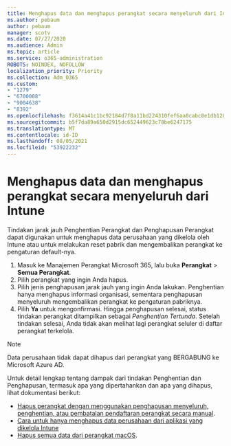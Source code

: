 ```yaml
---
title: Menghapus data dan menghapus perangkat secara menyeluruh dari Intune
ms.author: pebaum
author: pebaum
manager: scotv
ms.date: 07/27/2020
ms.audience: Admin
ms.topic: article
ms.service: o365-administration
ROBOTS: NOINDEX, NOFOLLOW
localization_priority: Priority
ms.collection: Adm_O365
ms.custom:
- "1279"
- "6700008"
- "9004638"
- "8392"
ms.openlocfilehash: f3614a41c1bc92184d7f8a11bd224310fef6aa0cabc8e1db1288bde01ca1cb5a
ms.sourcegitcommit: b5f7da89a650d2915dc652449623c78be6247175
ms.translationtype: MT
ms.contentlocale: id-ID
ms.lasthandoff: 08/05/2021
ms.locfileid: "53922232"
---
```

# <a name="removing-data-and-wiping-devices-from-intune"></a>Menghapus data dan menghapus perangkat secara menyeluruh dari Intune

Tindakan jarak jauh Penghentian Perangkat dan Penghapusan Perangkat dapat digunakan untuk menghapus data perusahaan yang dikelola oleh Intune atau untuk melakukan reset pabrik dan mengembalikan perangkat ke pengaturan default-nya.

1. Masuk ke Manajemen Perangkat Microsoft 365, lalu buka **Perangkat** > **Semua Perangkat**.
2. Pilih perangkat yang ingin Anda hapus.
3. Pilih jenis penghapusan jarak jauh yang ingin Anda lakukan. Penghentian hanya menghapus informasi organisasi, sementara penghapusan menyeluruh mengembalikan perangkat ke pengaturan pabriknya.
4. Pilih **Ya** untuk mengonfirmasi. Hingga penghapusan selesai, status tindakan perangkat ditampilkan sebagai *Penghentian Tertunda*.
    Setelah tindakan selesai, Anda tidak akan melihat lagi perangkat seluler di daftar perangkat terkelola.

> [!NOTE]
> Data perusahaan tidak dapat dihapus dari perangkat yang BERGABUNG ke Microsoft Azure AD. 

Untuk detail lengkap tentang dampak dari tindakan Penghentian dan Penghapusan, termasuk apa yang dipertahankan dan apa yang dihapus, lihat dokumentasi berikut:

- [Hapus perangkat dengan menggunakan penghapusan menyeluruh, penghentian, atau pembatalan pendaftaran perangkat secara manual](https://docs.microsoft.com/mem/intune/remote-actions/devices-wipe).
- [Cara untuk hanya menghapus data perusahaan dari aplikasi yang dikelola Intune](https://docs.microsoft.com/mem/intune/apps/apps-selective-wipe)
- [Hapus semua data dari perangkat macOS](https://docs.microsoft.com/mem/intune/remote-actions/device-erase).